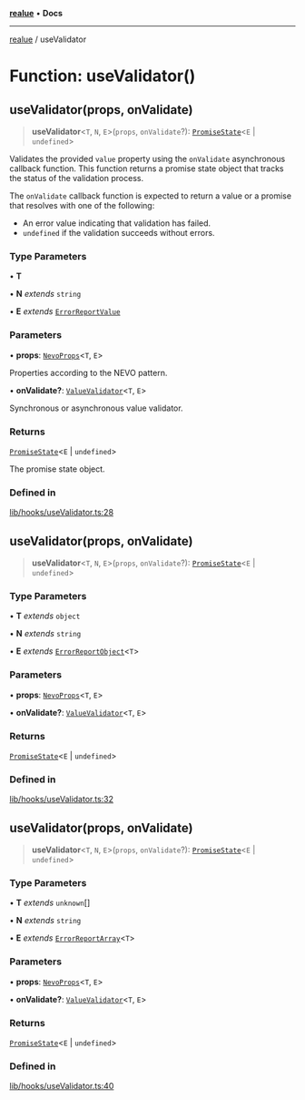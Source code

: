[**realue**](../README.md) • **Docs**

***

[realue](../README.md) / useValidator

# Function: useValidator()

## useValidator(props, onValidate)

> **useValidator**\<`T`, `N`, `E`\>(`props`, `onValidate`?): [`PromiseState`](../type-aliases/PromiseState.md)\<`E` \| `undefined`\>

Validates the provided `value` property using the `onValidate` asynchronous callback function.
This function returns a promise state object that tracks the status of the validation process.

The `onValidate` callback function is expected to return a value or a promise that resolves with one of the following:
  - An error value indicating that validation has failed.
  - `undefined` if the validation succeeds without errors.

### Type Parameters

• **T**

• **N** *extends* `string`

• **E** *extends* [`ErrorReportValue`](../type-aliases/ErrorReportValue.md)

### Parameters

• **props**: [`NevoProps`](../type-aliases/NevoProps.md)\<`T`, `E`\>

Properties according to the NEVO pattern.

• **onValidate?**: [`ValueValidator`](../type-aliases/ValueValidator.md)\<`T`, `E`\>

Synchronous or asynchronous value validator.

### Returns

[`PromiseState`](../type-aliases/PromiseState.md)\<`E` \| `undefined`\>

The promise state object.

### Defined in

[lib/hooks/useValidator.ts:28](https://github.com/nevoland/realue/blob/310f29149b1c369e25b2d9305043389204bd13e0/lib/hooks/useValidator.ts#L28)

## useValidator(props, onValidate)

> **useValidator**\<`T`, `N`, `E`\>(`props`, `onValidate`?): [`PromiseState`](../type-aliases/PromiseState.md)\<`E` \| `undefined`\>

### Type Parameters

• **T** *extends* `object`

• **N** *extends* `string`

• **E** *extends* [`ErrorReportObject`](../type-aliases/ErrorReportObject.md)\<`T`\>

### Parameters

• **props**: [`NevoProps`](../type-aliases/NevoProps.md)\<`T`, `E`\>

• **onValidate?**: [`ValueValidator`](../type-aliases/ValueValidator.md)\<`T`, `E`\>

### Returns

[`PromiseState`](../type-aliases/PromiseState.md)\<`E` \| `undefined`\>

### Defined in

[lib/hooks/useValidator.ts:32](https://github.com/nevoland/realue/blob/310f29149b1c369e25b2d9305043389204bd13e0/lib/hooks/useValidator.ts#L32)

## useValidator(props, onValidate)

> **useValidator**\<`T`, `N`, `E`\>(`props`, `onValidate`?): [`PromiseState`](../type-aliases/PromiseState.md)\<`E` \| `undefined`\>

### Type Parameters

• **T** *extends* `unknown`[]

• **N** *extends* `string`

• **E** *extends* [`ErrorReportArray`](../type-aliases/ErrorReportArray.md)\<`T`\>

### Parameters

• **props**: [`NevoProps`](../type-aliases/NevoProps.md)\<`T`, `E`\>

• **onValidate?**: [`ValueValidator`](../type-aliases/ValueValidator.md)\<`T`, `E`\>

### Returns

[`PromiseState`](../type-aliases/PromiseState.md)\<`E` \| `undefined`\>

### Defined in

[lib/hooks/useValidator.ts:40](https://github.com/nevoland/realue/blob/310f29149b1c369e25b2d9305043389204bd13e0/lib/hooks/useValidator.ts#L40)
